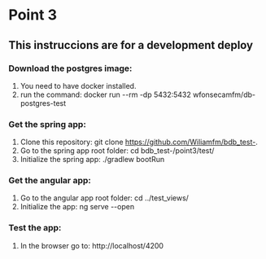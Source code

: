 # Point 3

## This instruccions are for a development deploy

### Download the postgres image:

1. You need to have docker installed.
2. run the command: docker run --rm -dp 5432:5432 wfonsecamfm/db-postgres-test

### Get the spring app:

1. Clone this repository: git clone https://github.com/Wiliamfm/bdb_test-.
2. Go to the spring app root folder: cd bdb_test-/point3/test/
3. Initialize the spring app: ./gradlew bootRun

### Get the angular app:

1. Go to the angular app root folder: cd ../test_views/
2. Initialize the app: ng serve --open

### Test the app:

1. In the browser go to: http://localhost/4200
